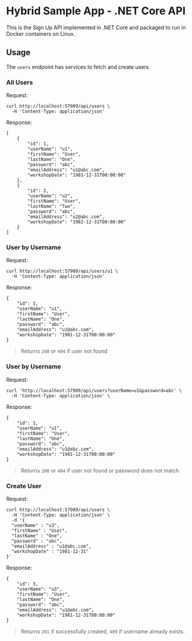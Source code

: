 # Hybrid Sample App - .NET Core API

This is the Sign Up API implemented in .NET Core and packaged to run in Docker containers on Linux.

## Usage

The `users` endpoint has services to fetch and create users.

### All Users

Request: 

```
curl http://localhost:57989/api/users \
  -H 'Content-Type: application/json'
```

Response:

```
[
    {
        "id": 1,
        "userName": "u1",
        "firstName": "User",
        "lastName": "One",
        "password": "abc",
        "emailAddress": "u1@abc.com",
        "workshopDate": "1981-12-31T00:00:00"
    },
    {
        "id": 2,
        "userName": "u2",
        "firstName": "User",
        "lastName": "Two",
        "password": "abc",
        "emailAddress": "u2@abc.com",
        "workshopDate": "1982-12-31T00:00:00"
    }
]
```

### User by Username

Request: 

```
curl http://localhost:57989/api/users/u1 \
  -H 'Content-Type: application/json'
```

Response:

```
{
    "id": 1,
    "userName": "u1",
    "firstName": "User",
    "lastName": "One",
    "password": "abc",
    "emailAddress": "u1@abc.com",
    "workshopDate": "1981-12-31T00:00:00"
}
```

> Returns `200` or `404` if user not found

### User by Username

Request: 

```
curl 'http://localhost:57989/api/users?userName=u1&password=abc' \
  -H 'Content-Type: application/json' \
```

Response:

```
{
    "id": 1,
    "userName": "u1",
    "firstName": "User",
    "lastName": "One",
    "password": "abc",
    "emailAddress": "u1@abc.com",
    "workshopDate": "1981-12-31T00:00:00"
}
```

> Returns `200` or `404` if user not found or password does not match

### Create User

Request: 

```
curl http://localhost:57989/api/users \
  -H 'Content-Type: application/json' \
  -d '{
  "userName" : "u3",
  "firstName" : "User",
  "lastName" : "One",
  "password" : "abc",
  "emailAddress" : "u1@abc.com",
  "workshopDate" : "1981-12-31"
}'
```

Response:

```
{
    "id": 3,
    "userName": "u3",
    "firstName": "User",
    "lastName": "One",
    "password": "abc",
    "emailAddress": "u1@abc.com",
    "workshopDate": "1981-12-31T00:00:00"
}
```

> Returns `201` if successfully created, `409` if username already exists.